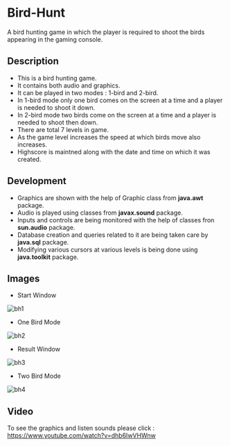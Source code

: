 # Bird-Hunt
A bird hunting game in which the player is required to shoot the birds appearing in the gaming console.

## Description
- This is a bird hunting game.
- It contains both audio and graphics.
- It can be played in two modes  : 1-bird and 2-bird.
- In 1-bird mode only one bird comes on the screen at a time and a player is needed to shoot it down.
- In 2-bird mode two birds come on the screen at a time and a player is needed to shoot then down.
- There are total 7 levels in game.
- As the game level increases the speed at which birds move also increases.
- Highscore is maintned along with the date and time on which it was created.

## Development

 - Graphics are shown with the help of Graphic class from **java.awt** package.
 - Audio is played using classes from **javax.sound** package.
 - Inputs and controls are being monitored with the help of classes fron **sun.audio** package.
 - Database creation and queries related to it are being taken care by **java.sql** package.
 - Modifying various cursors at various levels is being done using **java.toolkit** package.
 
## Images
 - Start Window
 
 
![bh1](https://user-images.githubusercontent.com/43703209/77549600-0e49dd80-6ed6-11ea-9715-f6b9d3be9d85.JPG)


- One Bird Mode


![bh2](https://user-images.githubusercontent.com/43703209/77549632-14d85500-6ed6-11ea-8340-f2b5f6b297f2.JPG)


- Result Window


![bh3](https://user-images.githubusercontent.com/43703209/77549649-199d0900-6ed6-11ea-833f-6e19e3734bd5.JPG)


- Two Bird Mode


![bh4](https://user-images.githubusercontent.com/43703209/77549670-1efa5380-6ed6-11ea-8608-b5aa5f125d1a.JPG)

## Video
 To see the graphics and listen sounds please click : 
 https://www.youtube.com/watch?v=dhb6IwVHWnw
